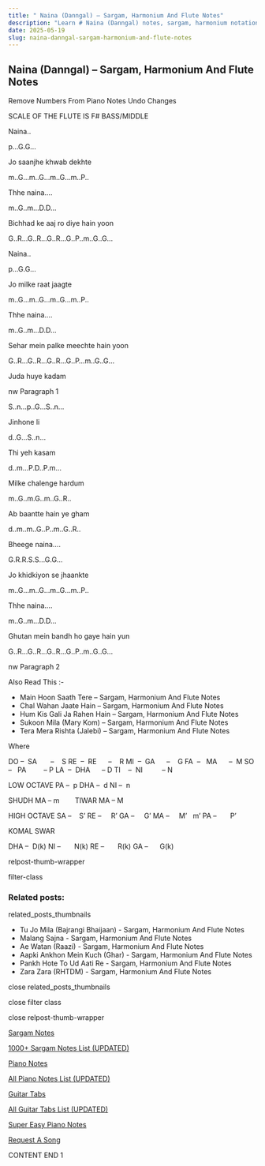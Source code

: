 ```yaml
---
title: " Naina (Danngal) – Sargam, Harmonium And Flute Notes"
description: "Learn # Naina (Danngal) notes, sargam, harmonium notations and flute notes. Easy step-by-step tutorial for beginners."
date: 2025-05-19
slug: naina-danngal-sargam-harmonium-and-flute-notes
---
```


## Naina (Danngal) – Sargam, Harmonium And Flute Notes

Remove Numbers From Piano Notes
Undo Changes

SCALE OF THE FLUTE IS F# BASS/MIDDLE

Naina..

p…G.G…

Jo saanjhe khwab dekhte

m..G…m..G…m..G…m..P..

Thhe naina….

m..G..m…D.D…

Bichhad ke aaj ro diye hain yoon

G..R…G..R…G..R…G..P..m..G..G…

Naina..

p…G.G…

Jo milke raat jaagte

m..G…m..G…m..G…m..P..

Thhe naina….

m..G..m…D.D…

Sehar mein palke meechte hain yoon

G..R…G..R…G..R…G..P…m..G..G…

Juda huye kadam

nw Paragraph 1

S..n…p..G…S..n…

Jinhone li

d..G…S..n…

Thi yeh kasam

d..m…P.D..P.m…

Milke chalenge hardum

m..G..m.G..m..G..R..

Ab baantte hain ye gham

d..m..m..G..P..m..G..R..

Bheege naina….

G.R.R.S.S…G.G…

Jo khidkiyon se jhaankte

m..G…m..G…m..G…m..P..

Thhe naina….

m..G..m…D.D…

Ghutan mein bandh ho gaye hain yun

G..R…G..R…G..R…G..P..m..G..G…

nw Paragraph 2

Also Read This :-

- Main Hoon Saath Tere – Sargam, Harmonium And Flute Notes
- Chal Wahan Jaate Hain – Sargam, Harmonium And Flute Notes
- Hum Kis Gali Ja Rahen Hain – Sargam, Harmonium And Flute Notes
- Sukoon Mila (Mary Kom) – Sargam, Harmonium And Flute Notes
- Tera Mera Rishta (Jalebi) – Sargam, Harmonium And Flute Notes

Where

DO –  SA       –    S
RE  –  RE      –    R
MI  –  GA      –    G
FA  –   MA      –  M
SO  –   PA         – P
LA  –  DHA      – D
TI    –  NI          – N

LOW OCTAVE
PA –  p
DHA –  d
NI –  n

SHUDH MA – m        TIWAR MA – M

HIGH OCTAVE
SA –    S’
RE –     R’
GA –     G’
MA –     M’   m’
PA –       P’

KOMAL SWAR

DHA –  D(k)
NI –       N(k)
RE –       R(k)
GA –      G(k)

relpost-thumb-wrapper

filter-class

### Related posts:

related_posts_thumbnails

- Tu Jo Mila (Bajrangi Bhaijaan) - Sargam, Harmonium And Flute Notes
- Malang Sajna - Sargam, Harmonium And Flute Notes
- Ae Watan (Raazi) - Sargam, Harmonium And Flute Notes
- Aapki Ankhon Mein Kuch (Ghar) - Sargam, Harmonium And Flute Notes
- Pankh Hote To Ud Aati Re - Sargam, Harmonium And Flute Notes
- Zara Zara (RHTDM) - Sargam, Harmonium And Flute Notes

close related_posts_thumbnails

close filter class

close relpost-thumb-wrapper

[Sargam Notes](/sargam-notes.html)

[1000+ Sargam Notes List (UPDATED)](/all-songs-list-sargam-notes.html)

[Piano Notes](/piano-notes.html)

[All Piano Notes List (UPDATED)](/all-songs-list-piano-notes.html)

[Guitar Tabs](/guitar-tabs.html)

[All Guitar Tabs List (UPDATED)](/all-songs-list-guitar-tabs.html)

[Super Easy Piano Notes](https://studywall.in/)

[Request A Song](/request-a-song.html)

CONTENT END 1
